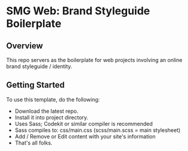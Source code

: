 # SMG Web: Brand Styleguide Boilerplate

## Overview

This repo servers as the boilerplate for web projects involving an online brand styleguide / identity.

## Getting Started

To use this template, do the following:
* Download the latest repo. 
* Install it into project directory.
* Uses Sass; Codekit or similar compiler is recommended
* Sass compiles to: css/main.css  (scss/main.scss = main stylesheet)
* Add / Remove or Edit content with your site's information
* That's all folks.


